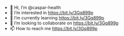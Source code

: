 - 👋 Hi, I’m @caspar-health
- 👀 I’m interested in https://bit.ly/3Gq899p
- 🌱 I’m currently learning https://bit.ly/3Gq899p
- 💞️ I’m looking to collaborate on https://bit.ly/3Gq899p
- 📫 How to reach me https://bit.ly/3Gq899p

